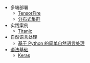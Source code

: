   - 多端部署
    - [TensorFire](/多端部署/TensorFire.md)
    - [分布式集群](/多端部署/分布式集群.md)
  - 实践案例
    - [Titanic](/实践案例/Titanic.md)
  - 自然语言处理
    - [基于 Python 的简单自然语言处理](/自然语言处理/基于%20Python%20的简单自然语言处理.md)
  - [语法基础](/语法基础/README.md)
    - [Keras](/语法基础/Keras/README.md)
      
